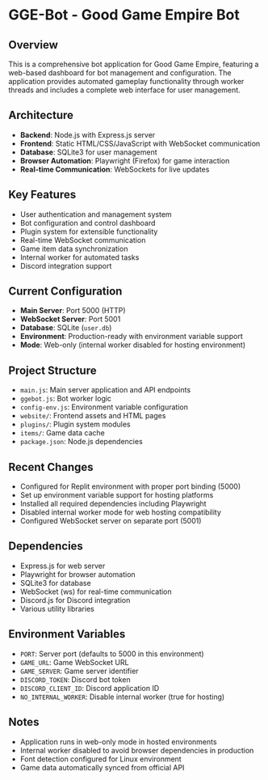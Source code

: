# GGE-Bot - Good Game Empire Bot

## Overview
This is a comprehensive bot application for Good Game Empire, featuring a web-based dashboard for bot management and configuration. The application provides automated gameplay functionality through worker threads and includes a complete web interface for user management.

## Architecture
- **Backend**: Node.js with Express.js server
- **Frontend**: Static HTML/CSS/JavaScript with WebSocket communication
- **Database**: SQLite3 for user management
- **Browser Automation**: Playwright (Firefox) for game interaction
- **Real-time Communication**: WebSockets for live updates

## Key Features
- User authentication and management system
- Bot configuration and control dashboard
- Plugin system for extensible functionality
- Real-time WebSocket communication
- Game item data synchronization
- Internal worker for automated tasks
- Discord integration support

## Current Configuration
- **Main Server**: Port 5000 (HTTP)
- **WebSocket Server**: Port 5001
- **Database**: SQLite (`user.db`)
- **Environment**: Production-ready with environment variable support
- **Mode**: Web-only (internal worker disabled for hosting environment)

## Project Structure
- `main.js`: Main server application and API endpoints
- `ggebot.js`: Bot worker logic
- `config-env.js`: Environment variable configuration
- `website/`: Frontend assets and HTML pages
- `plugins/`: Plugin system modules
- `items/`: Game data cache
- `package.json`: Node.js dependencies

## Recent Changes
- Configured for Replit environment with proper port binding (5000)
- Set up environment variable support for hosting platforms
- Installed all required dependencies including Playwright
- Disabled internal worker mode for web hosting compatibility
- Configured WebSocket server on separate port (5001)

## Dependencies
- Express.js for web server
- Playwright for browser automation
- SQLite3 for database
- WebSocket (ws) for real-time communication
- Discord.js for Discord integration
- Various utility libraries

## Environment Variables
- `PORT`: Server port (defaults to 5000 in this environment)
- `GAME_URL`: Game WebSocket URL
- `GAME_SERVER`: Game server identifier
- `DISCORD_TOKEN`: Discord bot token
- `DISCORD_CLIENT_ID`: Discord application ID
- `NO_INTERNAL_WORKER`: Disable internal worker (true for hosting)

## Notes
- Application runs in web-only mode in hosted environments
- Internal worker disabled to avoid browser dependencies in production
- Font detection configured for Linux environment
- Game data automatically synced from official API